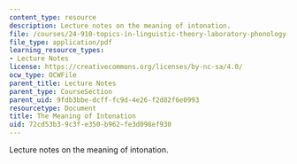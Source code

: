 ```yaml
---
content_type: resource
description: Lecture notes on the meaning of intonation.
file: /courses/24-910-topics-in-linguistic-theory-laboratory-phonology-spring-2007/72cd53b39c3fe350b962fe3d098ef930_lec8_focus.pdf
file_type: application/pdf
learning_resource_types:
- Lecture Notes
license: https://creativecommons.org/licenses/by-nc-sa/4.0/
ocw_type: OCWFile
parent_title: Lecture Notes
parent_type: CourseSection
parent_uid: 9fdb3bbe-dcff-fc9d-4e26-f2d82f6e0993
resourcetype: Document
title: The Meaning of Intonation
uid: 72cd53b3-9c3f-e350-b962-fe3d098ef930
---
```

Lecture notes on the meaning of intonation.